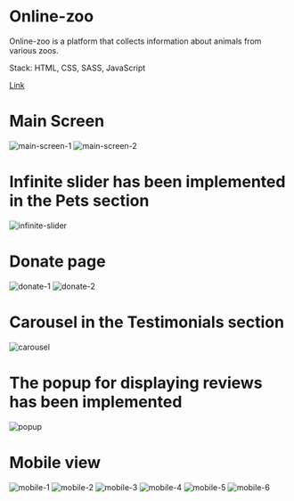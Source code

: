 # Online-zoo

Online-zoo is a platform that collects information about animals from various zoos.

Stack: HTML, CSS, SASS, JavaScript

<a href="https://oolenkazolot.github.io/online-zoo/" target="_blank">Link</a>

# Main Screen

<image src="assets/images/screenshots/Screenshot_1.png" alt="main-screen-1">
<image src="assets/images/screenshots/Screenshot_3.png" alt="main-screen-2">

# Infinite slider has been implemented in the Pets section

<image src="assets/images/screenshots/Screenshot_2.png" alt="infinite-slider">

# Donate page

<image src="assets/images/screenshots/Screenshot_5.png" alt="donate-1">
<image src="assets/images/screenshots/Screenshot_6.png" alt="donate-2">

# Carousel in the Testimonials section

<image src="assets/images/screenshots/Screenshot_4.png" alt="carousel">

# The popup for displaying reviews has been implemented

<image src="assets/images/screenshots/Screenshot_13.png" alt="popup">

# Mobile view

  <image src="assets/images/screenshots/Screenshot_7.png" alt="mobile-1">
  <image src="assets/images/screenshots/Screenshot_8.png" alt="mobile-2">

  <image src="assets/images/screenshots/Screenshot_9.png" alt="mobile-3">
  <image src="assets/images/screenshots/Screenshot_10.png" alt="mobile-4">

  <image src="assets/images/screenshots/Screenshot_11.png" alt="mobile-5">
  <image src="assets/images/screenshots/Screenshot_12.png" alt="mobile-6">
